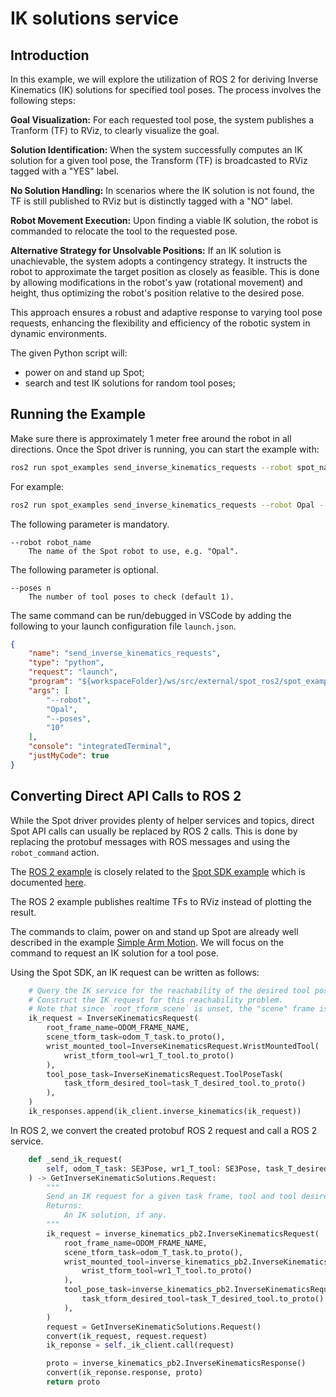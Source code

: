 # IK solutions service

## Introduction

In this example, we will explore the utilization of ROS 2 for deriving Inverse Kinematics (IK) solutions for specified tool poses. The process involves the following steps:

**Goal Visualization:** For each requested tool pose, the system publishes a Tranform (TF) to RViz, to clearly visualize the goal.

**Solution Identification:** When the system successfully computes an IK solution for a given tool pose, the Transform (TF) is broadcasted to RViz tagged with a "YES" label.

**No Solution Handling:** In scenarios where the IK solution is not found, the TF is still published to RViz but is distinctly tagged with a "NO" label.

**Robot Movement Execution:** Upon finding a viable IK solution, the robot is commanded to relocate the tool to the requested pose.

**Alternative Strategy for Unsolvable Positions:** If an IK solution is unachievable, the system adopts a contingency strategy. It instructs the robot to approximate the target position as closely as feasible. This is done by allowing modifications in the robot's yaw (rotational movement) and height, thus optimizing the robot's position relative to the desired pose.

This approach ensures a robust and adaptive response to varying tool pose requests, enhancing the flexibility and efficiency of the robotic system in dynamic environments.

The given Python script will:
- power on and stand up Spot;
- search and test IK solutions for random tool poses;

## Running the Example

Make sure there is approximately 1 meter free around the robot in all directions. Once the Spot driver is running, you can start the example with:
```bash
ros2 run spot_examples send_inverse_kinematics_requests --robot spot_name --poses n
```
For example:
```bash
ros2 run spot_examples send_inverse_kinematics_requests --robot Opal --poses 10
```

The following parameter is mandatory.

```
--robot robot_name
    The name of the Spot robot to use, e.g. "Opal".
```
The following parameter is optional.

```
--poses n
    The number of tool poses to check (default 1).
```

The same command can be run/debugged in VSCode by adding the following to your launch configuration file `launch.json`.

```json
{
    "name": "send_inverse_kinematics_requests",
    "type": "python",
    "request": "launch",
    "program": "${workspaceFolder}/ws/src/external/spot_ros2/spot_examples/spot_examples/send_inverse_kinematics_requests.py",
    "args": [
        "--robot",
        "Opal",
        "--poses",
        "10"
    ],
    "console": "integratedTerminal",
    "justMyCode": true
}
```

## Converting Direct API Calls to ROS 2

While the Spot driver provides plenty of helper services and topics, direct Spot API calls can usually be replaced by ROS 2 calls. This is done by replacing the protobuf messages with ROS messages and using the `robot_command` action.

The [ROS 2 example](../spot_examples/send_inverse_kinematics_requests.py) is closely related to the [Spot SDK example](https://github.com/boston-dynamics/spot-sdk/blob/master/python/examples/inverse_kinematics/reachability.py) which is documented [here](https://dev.bostondynamics.com/python/examples/inverse_kinematics/readme).

The ROS 2 example publishes realtime TFs to RViz instead of plotting the result.

The commands to claim, power on and stand up Spot are already well described in the example [Simple Arm Motion](simple_arm_motion/README.md). We will focus on the command to request an IK solution for a tool pose.

Using the Spot SDK, an IK request can be written as follows:

```python
    # Query the IK service for the reachability of the desired tool pose.
    # Construct the IK request for this reachability problem.
    # Note that since `root_tform_scene` is unset, the "scene" frame is the same as the "root" frame in this case.
    ik_request = InverseKinematicsRequest(
        root_frame_name=ODOM_FRAME_NAME,
        scene_tform_task=odom_T_task.to_proto(),
        wrist_mounted_tool=InverseKinematicsRequest.WristMountedTool(
            wrist_tform_tool=wr1_T_tool.to_proto()
        ),
        tool_pose_task=InverseKinematicsRequest.ToolPoseTask(
            task_tform_desired_tool=task_T_desired_tool.to_proto()
        ),
    )
    ik_responses.append(ik_client.inverse_kinematics(ik_request))
```

In ROS 2, we convert the created protobuf ROS 2 request and call a ROS 2 service.

```python
    def _send_ik_request(
        self, odom_T_task: SE3Pose, wr1_T_tool: SE3Pose, task_T_desired_tool: SE3Pose
    ) -> GetInverseKinematicSolutions.Request:
        """
        Send an IK request for a given task frame, tool and tool desired pose.
        Returns:
            An IK solution, if any.
        """
        ik_request = inverse_kinematics_pb2.InverseKinematicsRequest(
            root_frame_name=ODOM_FRAME_NAME,
            scene_tform_task=odom_T_task.to_proto(),
            wrist_mounted_tool=inverse_kinematics_pb2.InverseKinematicsRequest.WristMountedTool(
                wrist_tform_tool=wr1_T_tool.to_proto()
            ),
            tool_pose_task=inverse_kinematics_pb2.InverseKinematicsRequest.ToolPoseTask(
                task_tform_desired_tool=task_T_desired_tool.to_proto()
            ),
        )
        request = GetInverseKinematicSolutions.Request()
        convert(ik_request, request.request)
        ik_reponse = self._ik_client.call(request)

        proto = inverse_kinematics_pb2.InverseKinematicsResponse()
        convert(ik_reponse.response, proto)
        return proto
```
